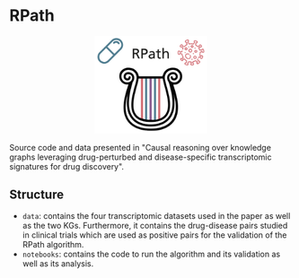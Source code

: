 # RPath
<p align="center">
  <img src="data/img/logo.jpg" alt="logo" width="200"/>
</p>

Source code and data presented in "Causal reasoning over knowledge graphs leveraging drug-perturbed and disease-specific transcriptomic signatures for drug discovery".

## Structure

- `data`: contains the four transcriptomic datasets used in the paper as well as the two KGs. Furthermore, it contains the drug-disease pairs studied in clinical trials which are used as positive pairs for the validation of the RPath algorithm.
- `notebooks`: contains the code to run the algorithm and its validation as well as its analysis. 
